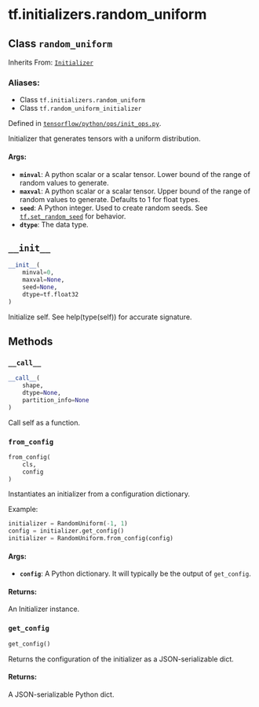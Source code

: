<div itemscope itemtype="http://developers.google.com/ReferenceObject">
<meta itemprop="name" content="tf.initializers.random_uniform" />
<meta itemprop="path" content="Stable" />
<meta itemprop="property" content="__call__"/>
<meta itemprop="property" content="__init__"/>
<meta itemprop="property" content="from_config"/>
<meta itemprop="property" content="get_config"/>
</div>

# tf.initializers.random_uniform

## Class `random_uniform`

Inherits From: [`Initializer`](../../tf/keras/initializers/Initializer.md)

### Aliases:

* Class `tf.initializers.random_uniform`
* Class `tf.random_uniform_initializer`



Defined in [`tensorflow/python/ops/init_ops.py`](https://www.tensorflow.org/code/tensorflow/python/ops/init_ops.py).

Initializer that generates tensors with a uniform distribution.

#### Args:

* <b>`minval`</b>: A python scalar or a scalar tensor. Lower bound of the range
    of random values to generate.
* <b>`maxval`</b>: A python scalar or a scalar tensor. Upper bound of the range
    of random values to generate.  Defaults to 1 for float types.
* <b>`seed`</b>: A Python integer. Used to create random seeds. See
    <a href="../../tf/set_random_seed.md"><code>tf.set_random_seed</code></a>
    for behavior.
* <b>`dtype`</b>: The data type.

<h2 id="__init__"><code>__init__</code></h2>

``` python
__init__(
    minval=0,
    maxval=None,
    seed=None,
    dtype=tf.float32
)
```

Initialize self.  See help(type(self)) for accurate signature.



## Methods

<h3 id="__call__"><code>__call__</code></h3>

``` python
__call__(
    shape,
    dtype=None,
    partition_info=None
)
```

Call self as a function.

<h3 id="from_config"><code>from_config</code></h3>

``` python
from_config(
    cls,
    config
)
```

Instantiates an initializer from a configuration dictionary.

Example:

```python
initializer = RandomUniform(-1, 1)
config = initializer.get_config()
initializer = RandomUniform.from_config(config)
```

#### Args:

* <b>`config`</b>: A Python dictionary.
    It will typically be the output of `get_config`.


#### Returns:

An Initializer instance.

<h3 id="get_config"><code>get_config</code></h3>

``` python
get_config()
```

Returns the configuration of the initializer as a JSON-serializable dict.

#### Returns:

A JSON-serializable Python dict.



